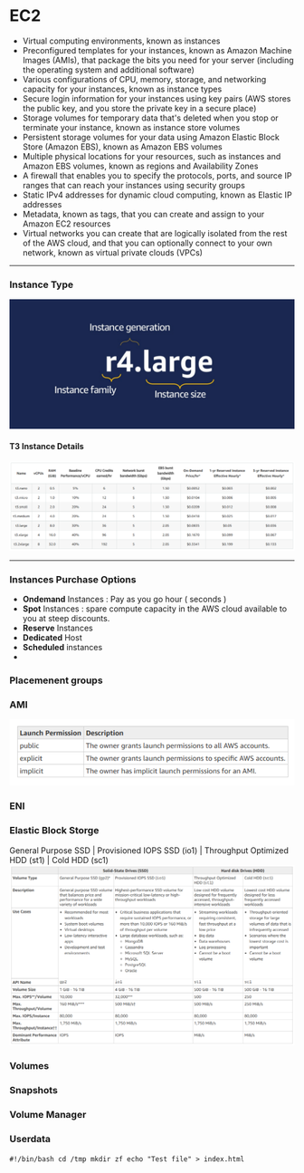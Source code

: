 # EC2

- Virtual computing environments, known as instances
- Preconfigured templates for your instances, known as Amazon Machine Images (AMIs), that package the bits you need for your server (including the operating system and additional software)
- Various configurations of CPU, memory, storage, and networking capacity for your instances, known as instance types
- Secure login information for your instances using key pairs (AWS stores the public key, and you store the private key in a secure place)
- Storage volumes for temporary data that's deleted when you stop or terminate your instance, known as instance store volumes
- Persistent storage volumes for your data using Amazon Elastic Block Store (Amazon EBS), known as Amazon EBS volumes
- Multiple physical locations for your resources, such as instances and Amazon EBS volumes, known as regions and Availability Zones
- A firewall that enables you to specify the protocols, ports, and source IP ranges that can reach your instances using security groups
- Static IPv4 addresses for dynamic cloud computing, known as Elastic IP addresses
- Metadata, known as tags, that you can create and assign to your Amazon EC2 resources
- Virtual networks you can create that are logically isolated from the rest of the AWS cloud, and that you can optionally connect to your own network, known as virtual private clouds (VPCs)

---

### Instance Type

![Screenshot](instance-type.png)

#### T3 Instance Details

![Screenshot](t3-instance.png)

---

### Instances Purchase Options

- **Ondemand** Instances : Pay as you go hour ( seconds )
- **Spot** Instances : spare compute capacity in the AWS cloud available to you at steep discounts.
- **Reserve** Instances
- **Dedicated** Host
- **Scheduled** instances
-

### Placemenent groups

### AMI

![Screenshot](ami-cat.png)

### ENI

### Elastic Block Storge

General Purpose SSD | Provisioned IOPS SSD (io1) | Throughput Optimized HDD (st1) | Cold HDD (sc1)
![Screenshot](ebs-matrix.png)

### Volumes

### Snapshots

### Volume Manager

### Userdata

`#!/bin/bash cd /tmp mkdir zf echo "Test file" > index.html`

